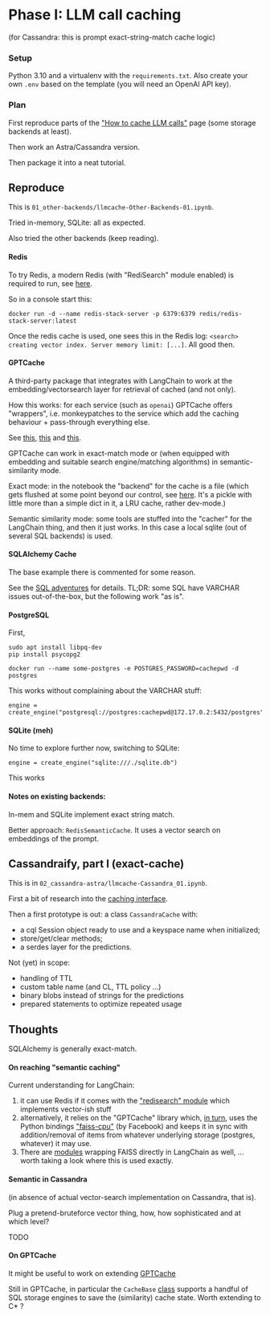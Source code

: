 # Phase I: LLM call caching

(for Cassandra: this is prompt exact-string-match cache logic)

### Setup

Python 3.10 and a virtualenv with the `requirements.txt`. Also create your
own `.env` based on the template (you will need an OpenAI API key).

### Plan

First reproduce parts of the
["How to cache LLM calls"](https://python.langchain.com/en/latest/modules/models/llms/examples/llm_caching.html)
page (some storage backends at least).

Then work an Astra/Cassandra version.

Then package it into a neat tutorial.

## Reproduce

This is `01_other-backends/llmcache-Other-Backends-01.ipynb`.

Tried in-memory, SQLite: all as expected.

Also tried the other backends (keep reading).

#### Redis

To try Redis, a modern Redis (with "RediSearch" module enabled) is required to run,
see [here](https://redis.io/docs/stack/search/quick_start/).

So in a console start this:

```
docker run -d --name redis-stack-server -p 6379:6379 redis/redis-stack-server:latest
```

Once the redis cache is used, one sees this in the Redis log: `<search> creating vector index. Server memory limit: [...]`.
All good then.

#### GPTCache

A third-party package that integrates with LangChain to work at the
embedding/vectorsearch layer for retrieval of cached (and not only).

How this works: for each service (such as `openai`) GPTCache offers "wrappers",
i.e. monkeypatches to the service which add the caching behaviour + pass-through everything else.

See [this](https://gptcache.readthedocs.io/en/latest/_modules/gptcache/adapter/openai.html#ChatCompletion), [this](https://github.com/zilliztech/GPTCache/blob/6a1e2e82aabcd3a48486042ef5c7c6323f8589fd/gptcache/adapter/adapter.py#L8) and [this](https://github.com/zilliztech/GPTCache/blob/6a1e2e82aabcd3a48486042ef5c7c6323f8589fd/gptcache/adapter/openai.py#L73-L85).

GPTCache can work in exact-match mode or (when equipped with embedding and suitable search engine/matching algorithms)
in semantic-similarity mode.

Exact mode: in the notebook the "backend" for the cache is a file
(which gets flushed at some point beyond our control, see
[here](https://github.com/zilliztech/GPTCache/blob/6a1e2e82aabcd3a48486042ef5c7c6323f8589fd/gptcache/manager/data_manager.py#L68).
It's a pickle with little more than a simple dict in it, a LRU cache, rather dev-mode.)

Semantic similarity mode: some tools are stuffed into the "cacher" for the LangChain thing, and then it just works.
In this case a local sqlite (out of several SQL backends) is used.

#### SQLAlchemy Cache

The base example there is commented for some reason.

See the [SQL adventures](notes-sql.md) for details. TL;DR: some SQL have VARCHAR issues out-of-the-box,
but the following work "as is".

#### PostgreSQL

First,

```
sudo apt install libpq-dev
pip install psycopg2
```

```
docker run --name some-postgres -e POSTGRES_PASSWORD=cachepwd -d postgres
```

This works without complaining about the VARCHAR stuff:

```
engine = create_engine("postgresql://postgres:cachepwd@172.17.0.2:5432/postgres")
```

#### SQLite (meh)

No time to explore further now, switching to SQLite:

```
engine = create_engine("sqlite:///./sqlite.db")
```

This works

#### Notes on existing backends:

In-mem and SQLite implement exact string match.

Better approach: `RedisSemanticCache`. It uses a vector search on embeddings of the prompt.


## Cassandraify, part I (exact-cache)

This is in `02_cassandra-astra/llmcache-Cassandra_01.ipynb`.

First a bit of research into the [caching interface](https://github.com/hwchase17/langchain/blob/master/langchain/cache.py).

Then a first prototype is out: a class `CassandraCache` with:

- a cql Session object ready to use and a keyspace name when initialized;
- store/get/clear methods;
- a serdes layer for the predictions.

Not (yet) in scope:

  - handling of TTL
  - custom table name (and CL, TTL policy ...)
  - binary blobs instead of strings for the predictions
  - prepared statements to optimize repeated usage


## Thoughts

SQLAlchemy is generally exact-match.

#### On reaching "semantic caching"

Current understanding for LangChain:

1. it can use Redis if it comes with the ["redisearch" module](https://github.com/hwchase17/langchain/blob/8de1b4c4c20ea81f44628a1c42fbc1bbfff37520/langchain/vectorstores/redis.py#L55-L58) which implements vector-ish stuff
2. alternatively, it relies on the "GPTCache" library which, [in turn](https://github.com/zilliztech/GPTCache/blob/6a1e2e82aabcd3a48486042ef5c7c6323f8589fd/gptcache/manager/vector_data/faiss.py), uses the Python bindings ["faiss-cpu"](https://pypi.org/project/faiss-cpu/) (by Facebook) and keeps it in sync with addition/removal of items from whatever underlying storage (postgres, whatever) it may use.
3. There are [modules](https://github.com/hwchase17/langchain/blob/8de1b4c4c20ea81f44628a1c42fbc1bbfff37520/langchain/vectorstores/faiss.py) wrapping FAISS directly in LangChain as well, ... worth taking a look where this is used exactly.

#### Semantic in Cassandra

(in absence of actual vector-search implementation on Cassandra, that is).

Plug a pretend-bruteforce vector thing, how, how sophisticated and at which level?

TODO

#### On GPTCache

It might be useful to work on extending [GPTCache](https://github.com/zilliztech/GPTCache)

Still in GPTCache, in particular the `CacheBase` [class](https://github.com/zilliztech/GPTCache/blob/6a1e2e82aabcd3a48486042ef5c7c6323f8589fd/gptcache/manager/scalar_data/manager.py#L17) supports a handful of SQL storage engines to save the (similarity) cache state. Worth extending to C* ?
